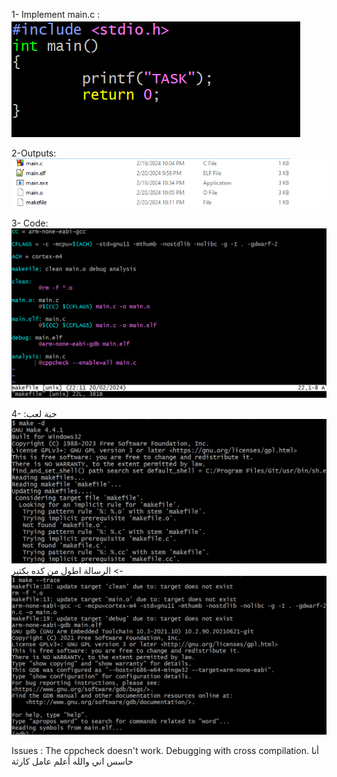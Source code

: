 1- Implement main.c :
![alt text](image.png)

2-Outputs:
![alt text](image-1.png)

3- Code:
![alt text](image-3.png)

4- حبة لعب:
![alt text](image-4.png) -> الرسالة اطول من كده بكتير
![alt text](image-5.png)

Issues :
The cppcheck doesn't work.
Debugging with cross compilation.
أنا حاسس اني والله أعلم عامل كارثة